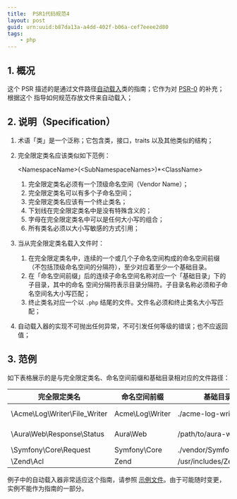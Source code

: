 ```yaml
---
title:  PSR1代码规范4
layout: post
guid: urn:uuid:b87da13a-a4dd-402f-b06a-cef7eeee2d80
tags:
    - php
---
```

## 1. 概况

这个 PSR 描述的是通过文件路径[自动载入][]类的指南；它作为对 [PSR-0][] 的补充；根据这个
指导如何规范存放文件来自动载入；

## 2. 说明（Specification）

1. 术语「类」是一个泛称；它包含类，接口，traits 以及其他类似的结构；

2. 完全限定类名应该类似如下范例：

    \<NamespaceName>(\<SubNamespaceNames>)*\<ClassName>

    1. 完全限定类名必须有一个顶级命名空间（Vendor Name）；
    2. 完全限定类名可以有多个子命名空间；
    3. 完全限定类名应该有一个终止类名；
    4. 下划线在完全限定类名中是没有特殊含义的；
    5. 字母在完全限定类名中可以是任何大小写的组合；
    6. 所有类名必须以大小写敏感的方式引用；

3. 当从完全限定类名载入文件时：

    1. 在完全限定类名中，连续的一个或几个子命名空间构成的命名空间前缀（不包括顶级命名空间的分隔符），至少对应着至少一个基础目录。
    2. 在「命名空间前缀」后的连续子命名空间名称对应一个「基础目录」下的子目录，其中的命名
空间分隔符表示目录分隔符。子目录名称必须和子命名空间名大小写匹配；
    3. 终止类名对应一个以 `.php` 结尾的文件。文件名必须和终止类名大小写匹配；

4. 自动载入器的实现不可抛出任何异常，不可引发任何等级的错误；也不应返回值；

## 3. 范例

如下表格展示的是与完全限定类名、命名空间前缀和基础目录相对应的文件路径：

| 完全限定类名                    | 命名空间前缀       | 基础目录                 | 实际的文件路径
| ----------------------------- |--------------------|--------------------------|-------------------------------------------
| \Acme\Log\Writer\File_Writer  | Acme\Log\Writer    | ./acme-log-writer/lib/   | ./acme-log-writer/lib/File_Writer.php
| \Aura\Web\Response\Status     | Aura\Web           | /path/to/aura-web/src/   | /path/to/aura-web/src/Response/Status.php
| \Symfony\Core\Request         | Symfony\Core       | ./vendor/Symfony/Core/   | ./vendor/Symfony/Core/Request.php
| \Zend\Acl                     | Zend               | /usr/includes/Zend/      | /usr/includes/Zend/Acl.php

例子中的自动载入器非常适应这个指南，请参照 [示例文件][]。由于可能随时变更，实例不能作为指南的一部分。

[自动载入]: http://php.net/autoload
[PSR-0]: https://github.com/hfcorriez/fig-standards/tree/master/accepted/zh_CN/PSR-0.md
[示例文件]: http://www.php-fig.org/psr/psr-4/PSR-4-autoloader-examples.md
